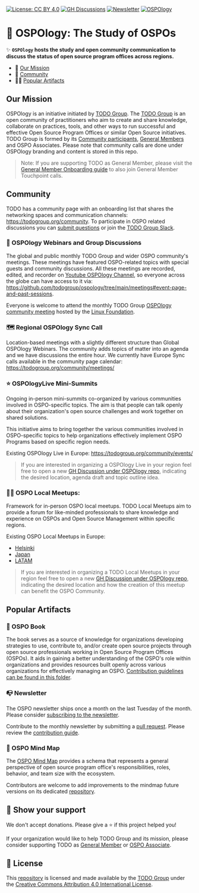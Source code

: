 [![License: CC BY 4.0](https://img.shields.io/badge/License-CC_BY_4.0-lightgrey.svg)](https://creativecommons.org/licenses/by/4.0/)
[![GH Discussions](https://img.shields.io/badge/OSPO-Discussions-green)](https://github.com/todogroup/ospology/discussions)
[![Newsletter](https://badgen.net/badge/OSPONews/Newsletter/green)](https://todogroup.org/community/osponews/)
[![OSPOlogy](https://img.shields.io/youtube/channel/subscribers/UCi-ELHAwzoYZvAs4FH-ShaA?style=social)](https://www.youtube.com/@ospology)

# 📖 OSPOlogy: The Study of OSPOs

✨ **`OSPOlogy` hosts the study and open community communication to discuss the status of open source program offices across regions.**

- 💚 [Our Mission](#our-mission)
- 🦺 [Community](#community)
- 🕵️‍♀️ [Popular Artifacts](#popular-artifacts)

## Our Mission

OSPOlogy is an initiative initiated by [TODO Group](https://todogroup.org/). The [TODO Group](https://todogroup.org) is an open community of practitioners who aim to create and share knowledge, collaborate on practices, tools, and other ways to run successful and effective Open Source Program Offices or similar Open Source initiatives. TODO Group is formed by its [Community participants](https://todogroup.org/community), [General Members](https://todogroup.org/members) and OSPO Associates. Please note that community calls are done under OSPOlogy branding and content is stored in this repo.

> Note: If you are supporting TODO as General Member, please visit the [General Member Onboarding guide](https://github.com/todogroup/governance/blob/main/onboarding/general-member.md#general-member-onboarding) to also join General Member Touchpoint calls.

## Community

TODO has a community page with an onboarding list that shares the networking spaces and communication channels: https://todogroup.org/community. To participate in OSPO related discussions you can [submit questions](https://github.com/todogruop/ospology/discussions) or join the [TODO Group Slack](https://join.slack.com/t/thetodogroup/shared_invite/zt-169ok18cz-Pi6tpVHTeW9254d1FpkLew). 

### 🔭 OSPOlogy Webinars and Group Discussions

The global and public monthly TODO Group and wider OSPO community's meetings. These meetings have featured OSPO-related topics with special guests and community discussions. All these meetings are recorded, edited, and recorder on [Youtube OSPOlogy Channel](https://www.youtube.com/channel/UCi-ELHAwzoYZvAs4FH-ShaA), so everyone across the globe can have access to it via: https://github.com/todogroup/ospology/tree/main/meetings#event-page-and-past-sessions.

Everyone is welcome to attend the monthly TODO Group [OSPOlogy community meeting](https://community.linuxfoundation.org/todo-group/) hosted by the [Linux Foundation](https://linuxfoundation.org).

### 🗺 Regional OSPOlogy Sync Call

Location-based meetings with a slightly different structure than Global OSPOlogy Webinars. The community adds topics of matter into an agenda and we have discussions the entire hour. We currently have Europe Sync calls available in the community page calendar: https://todogroup.org/community/meetings/


### ⭐️ OSPOlogyLive Mini-Summits

Ongoing in-person mini-summits co-organized by various communities involved in OSPO-specific topics. The aim is that people can talk openly about their organization's open source challenges and work together on shared solutions. 

This initiative aims to bring together the various communities involved in OSPO-specific topics to help organizations effectively implement OSPO Programs based on specific region needs.

Existing OSPOlogy Live in Europe: https://todogroup.org/community/events/

> If you are interested in organizing a OSPOlogy Live in your region feel free to open a new [GH Discussion under OSPOlogy repo](https://github.com/todogroup/ospology/discussions), indicating the desired location, agenda draft and topic outline idea.

### 🙋‍♀️ OSPO Local Meetups:

Framework for in-person OSPO local meetups. TODO Local Meetups aim to provide a forum for like-minded professionals to share knowledge and experience on OSPOs and Open Source Management within specific regions.

Existing OSPO Local Meetups in Europe:

* [Helsinki](https://community.linuxfoundation.org/ospo-local-meetup-helsinki/)
* [Japan](https://community.linuxfoundation.org/ospo-local-meetup-japan-japanese-speaking/)
* [LATAM](https://community.linuxfoundation.org/ospo-local-meetup-latam-spanish-speaking/)

> If you are interested in organizing a TODO Local Meetups in your region feel free to open a new [GH Discussion under OSPOlogy repo](https://github.com/todogroup/ospology/discussions), indicating the desired location and how the creation of this meetup can benefit the OSPO Community.


## Popular Artifacts

### 📖 OSPO Book

The book serves as a source of knowledge for organizations developing strategies to use, contribute to, and/or create open source projects through open source professionals working in Open Source Program Offices (OSPOs). It aids in gaining a better understanding of the OSPO's role within organizations and provides resources built openly across various organizations for effectively managing an OSPO.
[Contribution guidelines can be found in this folder](https://github.com/todogroup/ospology/tree/main/ospo-book).

### 📭 Newsletter

The OSPO newsletter ships once a month on the last Tuesday of the month. Please consider [subscribing to the newsletter](https://todogroup.org/community/osponews/).

Contribute to the monthly newsletter by submitting a [pull request](https://github.com/todogroup/ospology/compare). Please review the [contribution guide](https://github.com/todogroup/ospology/tree/main/newsletter#how-to-contribute-to-osponews).

### 🧭 OSPO Mind Map

The [OSPO Mind Map](https://ospomindmap.todogroup.org/) provides a schema that represents
a general perspective of open source program office's responsibilities, roles, behavior, and team size with the ecosystem.

Contributors are welcome to add improvements to the mindmap future versions on its dedicated [repository](https://github.com/todogroup/ospology/tree/main/ospo-mindmap).

## 💫 Show your support

We don't accept donations. Please give a ⭐️ if this project helped you!

If your organization would like to help TODO Group and its mission, please consider supporting TODO as [General Member](https://todogroup.org/join/) or [OSPO Associate](https://github.com/todogroup/governance/blob/main/OSPO-Associate-Program.md).

## 📝 License

This [repository](https://github.com/todogroup/ospology) is licensed and made available by the [TODO Group](https://todogroup.org) under the [Creative Commons Attribution 4.0 International License](./LICENSE).
